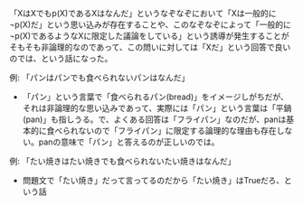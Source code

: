 
「XはXでもp(X)であるXはなんだ」というなぞなぞにおいて「Xは一般的に¬p(X)だ」という思い込みが存在することや、このなぞなぞによって「一般的に¬p(X)であるようなXに限定した議論をしている」という誘導が発生することがそもそも非論理的なのであって、この問いに対しては「Xだ」という回答で良いのでは、という話になった。

例: 「パンはパンでも食べられないパンはなんだ」
- 「パン」という言葉で「食べられるパン(bread)」をイメージしがちだが、それは非論理的な思い込みであって、実際には「パン」という言葉は「平鍋(pan)」も指しうる。で、よくある回答は「フライパン」なのだが、panは基本的に食べられないので「フライパン」に限定する論理的な理由も存在しない。panの意味で「パン」と答えるのが正しいのでは。

例: 「たい焼きはたい焼きでも食べられないたい焼きはなんだ」
- 問題文で「たい焼き」だって言ってるのだから「たい焼き」はTrueだろ、という話
